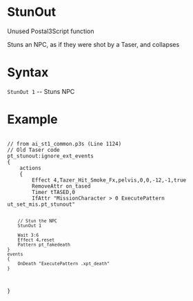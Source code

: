 # StunOut
<p>Unused Postal3Script function
<p>Stuns an NPC, as if they were shot by a Taser, and collapses
<h1>Syntax</h1>
<p><code class="language-js">StunOut 1</code> -- Stuns NPC
<h1>Example</h1>
<pre><code class="language-js">
// from ai_st1_common.p3s (Line 1124)
// Old Taser code
pt_stunout:ignore_ext_events
{	
	actions 
	{
		Effect 4,Tazer_Hit_Smoke_Fx,pelvis,0,0,-12,-1,true
		RemoveAttr on_tased
		Timer tTASED,0
		IfAttr "MissionCharacter > 0 ExecutePattern ut_set_mis.pt_stunout"
		
		// Stun the NPC
		StunOut 1
		
		Wait 3:6
		Effect 4,reset
		Pattern pt_fakedeath
	}
	events
	{ 
		OnDeath "ExecutePattern .xpt_death"
	}
}
</code></pre>
